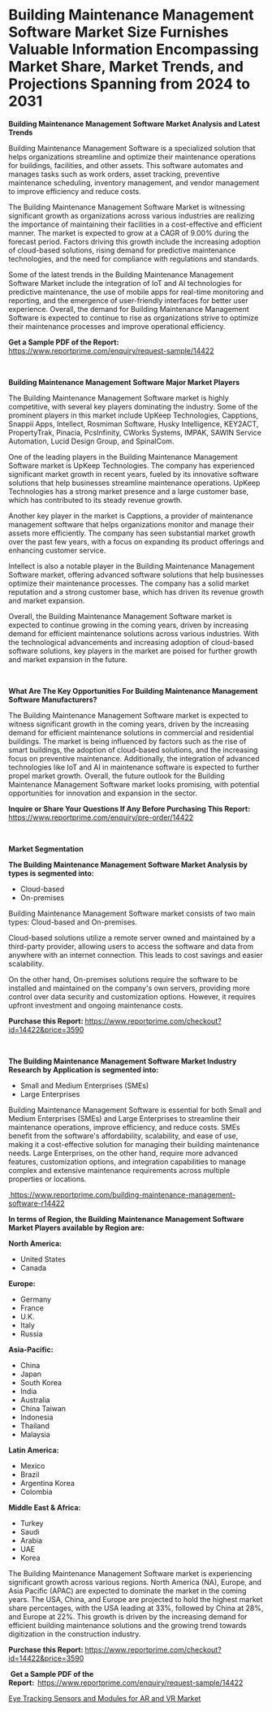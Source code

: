 <p><h1>Building Maintenance Management Software Market Size Furnishes Valuable Information Encompassing Market Share, Market Trends, and Projections Spanning from 2024 to 2031</h1></p><p><strong>Building Maintenance Management Software Market Analysis and Latest Trends</strong></p>
<p><p>Building Maintenance Management Software is a specialized solution that helps organizations streamline and optimize their maintenance operations for buildings, facilities, and other assets. This software automates and manages tasks such as work orders, asset tracking, preventive maintenance scheduling, inventory management, and vendor management to improve efficiency and reduce costs.</p><p>The Building Maintenance Management Software Market is witnessing significant growth as organizations across various industries are realizing the importance of maintaining their facilities in a cost-effective and efficient manner. The market is expected to grow at a CAGR of 9.00% during the forecast period. Factors driving this growth include the increasing adoption of cloud-based solutions, rising demand for predictive maintenance technologies, and the need for compliance with regulations and standards.</p><p>Some of the latest trends in the Building Maintenance Management Software Market include the integration of IoT and AI technologies for predictive maintenance, the use of mobile apps for real-time monitoring and reporting, and the emergence of user-friendly interfaces for better user experience. Overall, the demand for Building Maintenance Management Software is expected to continue to rise as organizations strive to optimize their maintenance processes and improve operational efficiency.</p></p>
<p><strong>Get a Sample PDF of the Report:&nbsp;</strong> <a href="https://www.reportprime.com/enquiry/request-sample/14422">https://www.reportprime.com/enquiry/request-sample/14422</a></p>
<p>&nbsp;</p>
<p><strong>Building Maintenance Management Software Major Market Players</strong></p>
<p><p>The Building Maintenance Management Software market is highly competitive, with several key players dominating the industry. Some of the prominent players in this market include UpKeep Technologies, Capptions, Snappii Apps, Intellect, Rosmiman Software, Husky Intelligence, KEY2ACT, PropertyTrak, Pinacia, PcsInfinity, CWorks Systems, IMPAK, SAWIN Service Automation, Lucid Design Group, and SpinalCom.</p><p>One of the leading players in the Building Maintenance Management Software market is UpKeep Technologies. The company has experienced significant market growth in recent years, fueled by its innovative software solutions that help businesses streamline maintenance operations. UpKeep Technologies has a strong market presence and a large customer base, which has contributed to its steady revenue growth.</p><p>Another key player in the market is Capptions, a provider of maintenance management software that helps organizations monitor and manage their assets more efficiently. The company has seen substantial market growth over the past few years, with a focus on expanding its product offerings and enhancing customer service.</p><p>Intellect is also a notable player in the Building Maintenance Management Software market, offering advanced software solutions that help businesses optimize their maintenance processes. The company has a solid market reputation and a strong customer base, which has driven its revenue growth and market expansion.</p><p>Overall, the Building Maintenance Management Software market is expected to continue growing in the coming years, driven by increasing demand for efficient maintenance solutions across various industries. With the technological advancements and increasing adoption of cloud-based software solutions, key players in the market are poised for further growth and market expansion in the future.</p></p>
<p>&nbsp;</p>
<p><strong>What Are The Key Opportunities For Building Maintenance Management Software Manufacturers?</strong></p>
<p><p>The Building Maintenance Management Software market is expected to witness significant growth in the coming years, driven by the increasing demand for efficient maintenance solutions in commercial and residential buildings. The market is being influenced by factors such as the rise of smart buildings, the adoption of cloud-based solutions, and the increasing focus on preventive maintenance. Additionally, the integration of advanced technologies like IoT and AI in maintenance software is expected to further propel market growth. Overall, the future outlook for the Building Maintenance Management Software market looks promising, with potential opportunities for innovation and expansion in the sector.</p></p>
<p><strong>Inquire or Share Your Questions If Any Before Purchasing This Report:</strong> <a href="https://www.reportprime.com/enquiry/pre-order/14422">https://www.reportprime.com/enquiry/pre-order/14422</a></p>
<p>&nbsp;</p>
<p><strong>Market Segmentation</strong></p>
<p><strong>The Building Maintenance Management Software Market Analysis by types is segmented into:</strong></p>
<p><ul><li>Cloud-based</li><li>On-premises</li></ul></p>
<p><p>Building Maintenance Management Software market consists of two main types: Cloud-based and On-premises. </p><p>Cloud-based solutions utilize a remote server owned and maintained by a third-party provider, allowing users to access the software and data from anywhere with an internet connection. This leads to cost savings and easier scalability. </p><p>On the other hand, On-premises solutions require the software to be installed and maintained on the company's own servers, providing more control over data security and customization options. However, it requires upfront investment and ongoing maintenance costs.</p></p>
<p><strong>Purchase this Report:&nbsp;</strong><a href="https://www.reportprime.com/checkout?id=14422&price=3590">https://www.reportprime.com/checkout?id=14422&price=3590</a></p>
<p>&nbsp;</p>
<p><strong>The Building Maintenance Management Software Market Industry Research by Application is segmented into:</strong></p>
<p><ul><li>Small and Medium Enterprises (SMEs)</li><li>Large Enterprises</li></ul></p>
<p><p>Building Maintenance Management Software is essential for both Small and Medium Enterprises (SMEs) and Large Enterprises to streamline their maintenance operations, improve efficiency, and reduce costs. SMEs benefit from the software's affordability, scalability, and ease of use, making it a cost-effective solution for managing their building maintenance needs. Large Enterprises, on the other hand, require more advanced features, customization options, and integration capabilities to manage complex and extensive maintenance requirements across multiple properties or locations.</p></p>
<p><a href="https://www.reportprime.com/building-maintenance-management-software-r14422">&nbsp;https://www.reportprime.com/building-maintenance-management-software-r14422</a></p>
<p><strong>In terms of Region, the Building Maintenance Management Software Market Players available by Region are:</strong></p>
<p>
    <p> <strong> North America: </strong>
        <ul>
            <li>United States</li>
            <li>Canada</li>
        </ul>
        </p> 
    <p> <strong> Europe: </strong>
        <ul>
            <li>Germany</li>
            <li>France</li>
            <li>U.K.</li>
            <li>Italy</li>
            <li>Russia</li>
        </ul>
        </p> 
    <p> <strong> Asia-Pacific: </strong>
        <ul>
            <li>China</li>
            <li>Japan</li>
            <li>South Korea</li>
            <li>India</li>
            <li>Australia</li>
            <li>China Taiwan</li>
            <li>Indonesia</li>
            <li>Thailand</li>
            <li>Malaysia</li>
        </ul>
        </p> 
    <p> <strong> Latin America: </strong>
        <ul>
            <li>Mexico</li>
            <li>Brazil</li>
            <li>Argentina Korea</li>
            <li>Colombia</li>
        </ul>
        </p> 
    <p> <strong> Middle East & Africa: </strong>
        <ul>
            <li>Turkey</li>
            <li>Saudi</li>
            <li>Arabia</li>
            <li>UAE</li>
            <li>Korea</li>
        </ul>
    </p>
    </p>
<p><p>The Building Maintenance Management Software market is experiencing significant growth across various regions. North America (NA), Europe, and Asia Pacific (APAC) are expected to dominate the market in the coming years. The USA, China, and Europe are projected to hold the highest market share percentages, with the USA leading at 33%, followed by China at 28%, and Europe at 22%. This growth is driven by the increasing demand for efficient building maintenance solutions and the growing trend towards digitization in the construction industry.</p></p>
<p><strong>Purchase this Report: </strong><a href="https://www.reportprime.com/checkout?id=14422&price=3590">https://www.reportprime.com/checkout?id=14422&price=3590</a></p>
<p>&nbsp;<strong>Get a Sample PDF of the Report:&nbsp;&nbsp;</strong><a href="https://www.reportprime.com/enquiry/request-sample/14422">https://www.reportprime.com/enquiry/request-sample/14422</a></p>
<p><strong></strong></p>
<p><p><a href="https://chivalrous-flock-a86.notion.site/Analyzing-Eye-Tracking-Sensors-and-Modules-for-AR-and-VR-Market-Global-Industry-Perspective-and-For-8fb158696cbf4530aaaa99a6bc986674">Eye Tracking Sensors and Modules for AR and VR Market</a></p></p>
